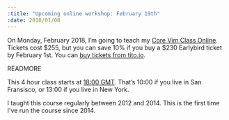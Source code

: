 ```yaml
--- 
:title: "Upcoming online workshop: February 19th"
:date: 2018/01/08
---
```


On Monday, February 2018, I’m going to teach my [Core Vim Class Online][class]. Tickets cost $255, but you can save 10% if you buy a $230 Earlybird ticket by February 1st. You can [buy tickets from tito.io][tickets].

[class]: /classes/core-vim
[tickets]: https://ti.to/studio-nelstrom/core-vim-class-online-5


READMORE

This 4 hour class starts at [18:00 GMT][zones]. That’s 10:00 if you live in San Fransisco, or 13:00 if you live in New York. 

I taught this course regularly between 2012 and 2014. This is the first time I've run the course since 2014.

[zones]: https://www.timeanddate.com/worldclock/fixedtime.html?msg=Core+Vim+Class+Online&iso=20180219T18&p1=136&ah=4
